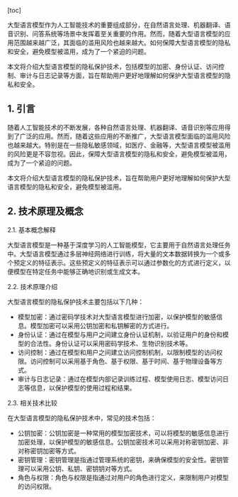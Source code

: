 
[toc]                    
                
                
大型语言模型作为人工智能技术的重要组成部分，在自然语言处理、机器翻译、语音识别、问答系统等场景中发挥着至关重要的作用。然而，随着大型语言模型的应用范围越来越广泛，其面临的滥用风险也越来越大。如何保障大型语言模型的隐私和安全，避免模型被滥用，成为了一个紧迫的问题。

本文将介绍大型语言模型的隐私保护技术，包括模型的加密、身份认证、访问控制、审计与日志记录等方面，旨在帮助用户更好地理解如何保护大型语言模型的隐私和安全。

## 1. 引言

随着人工智能技术的不断发展，各种自然语言处理、机器翻译、语音识别等应用得到了广泛的应用。然而，随着这些应用的不断推广，大型语言模型面临的滥用风险也越来越大。特别是在一些隐私敏感领域，如医疗、金融等，大型语言模型被滥用的风险更是不容忽视。因此，保障大型语言模型的隐私和安全，避免模型被滥用，成为了一个紧迫的问题。

本文将介绍大型语言模型的隐私保护技术，旨在帮助用户更好地理解如何保护大型语言模型的隐私和安全，避免模型被滥用。

## 2. 技术原理及概念

2.1. 基本概念解释

大型语言模型是一种基于深度学习的人工智能模型，它主要用于自然语言处理任务中。大型语言模型通过多层神经网络进行训练，将大量的文本数据转换为一个或多个预定义的特征表示。这些预定义的特征表示可以通过参数化的方式进行定义，以便模型在特定任务中能够正确地识别或生成文本。

2.2. 技术原理介绍

大型语言模型的隐私保护技术主要包括以下几种：

- 模型加密：通过密码学技术对大型语言模型进行加密，以保护模型的敏感信息。模型加密可以采用公钥加密和私钥解密的方式进行。
- 身份认证：通过在模型与用户之间建立身份认证机制，以验证用户的身份和模型的合法性。身份认证可以采用密码学技术、生物识别技术等。
- 访问控制：通过在模型和用户之间建立访问控制机制，以限制模型的访问权限。访问控制可以采用基于角色、基于权限、基于时间、基于物理设备等方式。
- 审计与日志记录：通过在模型内部记录训练过程、模型使用日志、模型访问日志等信息，以保护模型的使用过程和结果。

2.3. 相关技术比较

在大型语言模型的隐私保护技术中，常见的技术包括：

- 公钥加密：公钥加密是一种常用的模型加密技术，可以将模型的敏感信息进行加密处理，以保护模型的敏感信息。公钥加密技术可以采用对称密钥加密、非对称密钥加密等方式。
- 密钥管理：密钥管理是指通过管理系统的密钥，来确保模型的安全性。密钥管理可以采用公钥、私钥、密钥钥对等方式。
- 角色与权限：角色与权限是指通过对用户的角色进行定义，来限制用户对模型的访问权限。

